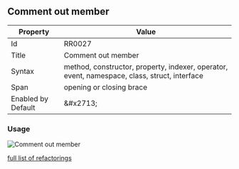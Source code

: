 ## Comment out member

| Property | Value |
| -------- | ----- |
| Id | RR0027 |
| Title | Comment out member |
| Syntax | method, constructor, property, indexer, operator, event, namespace, class, struct, interface |
| Span | opening or closing brace |
| Enabled by Default | &\#x2713; |

### Usage

![Comment out member](../../images/refactorings/CommentOutMember.png)

[full list of refactorings](Refactorings.md)